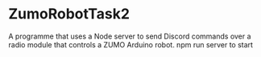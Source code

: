 # ZumoRobotTask2
A programme that uses a Node server to send Discord commands over a radio module that controls a ZUMO Arduino robot.
npm run server to start
